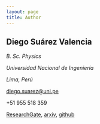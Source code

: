 ```yaml
---
layout: page
title: Author
---
```

## Diego Suárez Valencia
*B. Sc. Physics*

*Universidad Nacional de Ingeniería*

*Lima, Perú*

diego.suarez@uni.pe

+51 955 518 359

[ResearchGate](https://www.researchgate.net/profile/Diego_Suarez_Valencia), [arxiv](https://arxiv.org/search/hep-th?searchtype=author&query=Suarez%2C+D), [github](https://github.com/dszv)
<!--stackedit_data:
eyJoaXN0b3J5IjpbLTE4NTI5NTE1NjcsNTc2NTM1Mzg4LC05Mz
M3MTM1MTIsLTQ1NzQ4NTM5OV19
-->